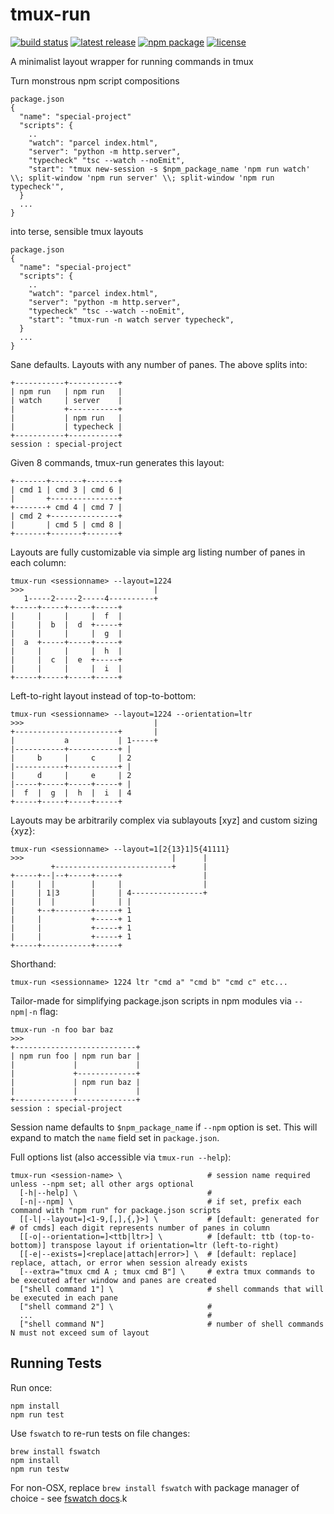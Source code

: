 tmux-run
========
[![build status](https://img.shields.io/travis/evnp/tmux-run/master.svg)](https://travis-ci.org/evnp/tmux-run)
[![latest release](https://img.shields.io/github/release/evnp/tmux-run.svg)](https://github.com/evnp/tmux-run/releases/latest)
[![npm package](https://img.shields.io/npm/v/tmux-run.svg)](https://www.npmjs.com/package/tmux-run)
[![license](https://img.shields.io/github/license/evnp/tmux-run.svg)](https://github.com/evnp/tmux-run/blob/master/LICENSE.md)

A minimalist layout wrapper for running commands in tmux

Turn monstrous npm script compositions
```
package.json
{
  "name": "special-project"
  "scripts": {
    ..
    "watch": "parcel index.html",
    "server": "python -m http.server",
    "typecheck" "tsc --watch --noEmit",
    "start": "tmux new-session -s $npm_package_name 'npm run watch' \\; split-window 'npm run server' \\; split-window 'npm run typecheck'",
  }
  ...
}
```
into terse, sensible tmux layouts
```
package.json
{
  "name": "special-project"
  "scripts": {
    ..
    "watch": "parcel index.html",
    "server": "python -m http.server",
    "typecheck" "tsc --watch --noEmit",
    "start": "tmux-run -n watch server typecheck",
  }
  ...
}
```

Sane defaults. Layouts with any number of panes. The above splits into:
```
+-----------+-----------+
| npm run   | npm run   |
| watch     | server    |
|           +-----------+
|           | npm run   |
|           | typecheck |
+-----------+-----------+
session : special-project
```

Given 8 commands, tmux-run generates this layout:
```
+-------+-------+-------+
| cmd 1 | cmd 3 | cmd 6 |
|       +---------------+
+-------+ cmd 4 | cmd 7 |
| cmd 2 +---------------+
|       | cmd 5 | cmd 8 |
+-------+-------+-------+
```

Layouts are fully customizable via simple arg listing number of panes in each column:
```
tmux-run <sessionname> --layout=1224
>>>                             |
   1-----2-----2-----4----------+
+-----+-----+-----+-----+
|     |     |     |  f  |
|     |  b  |  d  +-----+
|     |     |     |  g  |
|  a  +-----+-----+-----+
|     |     |     |  h  |
|     |  c  |  e  +-----+
|     |     |     |  i  |
+-----+-----+-----+-----+
```

Left-to-right layout instead of top-to-bottom:
```
tmux-run <sessionname> --layout=1224 --orientation=ltr
>>>                             |
+-----------------------+       |
|           a           | 1-----+
|-----------+-----------+ |
|     b     |     c     | 2
|-----------+-----------+ |
|     d     |     e     | 2
|-----+-----+-----+-----+ |
|  f  |  g  |  h  |  i  | 4
+-----+-----+-----+-----+
```

Layouts may be arbitrarily complex via sublayouts [xyz] and custom sizing {xyz}:
```
tmux-run <sessionname> --layout=1[2{13}1]5{41111}
>>>                                 |      |
         +--------------------------+      |
+-----+--|--+-----+-----+                  |
|     |  |        |     |                  |
|     | 1|3       |     | 4----------------+
|     |  |        |     | |
|     +--+--------+-----+ 1
|     |           +-----+ 1
|     |           +-----+ 1
|     |           +-----+ 1
+-----+-----------+-----+
```

Shorthand:
```
tmux-run <sessionname> 1224 ltr "cmd a" "cmd b" "cmd c" etc...
```
Tailor-made for simplifying package.json scripts in npm modules via `--npm|-n` flag:
```
tmux-run -n foo bar baz
>>>
+---------------------------+
| npm run foo | npm run bar |
|             |             |
|             +-------------+
|             | npm run baz |
|             |             |
+-------------+-------------+
session : special-project
```
Session name defaults to `$npm_package_name` if `--npm` option is set. This will expand to match the `name` field set in `package.json`.

Full options list (also accessible via `tmux-run --help`):
```
tmux-run <session-name> \                   # session name required unless --npm set; all other args optional
  [-h|--help] \                             #
  [-n|--npm] \                              # if set, prefix each command with "npm run" for package.json scripts
  [[-l|--layout=]<1-9,[,],{,}>] \           # [default: generated for # of cmds] each digit represents number of panes in column
  [[-o|--orientation=]<ttb|ltr>] \          # [default: ttb (top-to-bottom)] transpose layout if orientation=ltr (left-to-right)
  [[-e|--exists=]<replace|attach|error>] \  # [default: replace] replace, attach, or error when session already exists
  [--extra="tmux cmd A ; tmux cmd B"] \     # extra tmux commands to be executed after window and panes are created
  ["shell command 1"] \                     # shell commands that will be executed in each pane
  ["shell command 2"] \                     #
  ...                                       #
  ["shell command N"]                       # number of shell commands N must not exceed sum of layout
```

Running Tests
-------------
Run once:
```
npm install
npm run test
```
Use `fswatch` to re-run tests on file changes:
```
brew install fswatch
npm install
npm run testw
```
For non-OSX, replace `brew install fswatch` with package manager of choice - see [fswatch docs](https://github.com/emcrisostomo/fswatch#getting-fswatch).k
